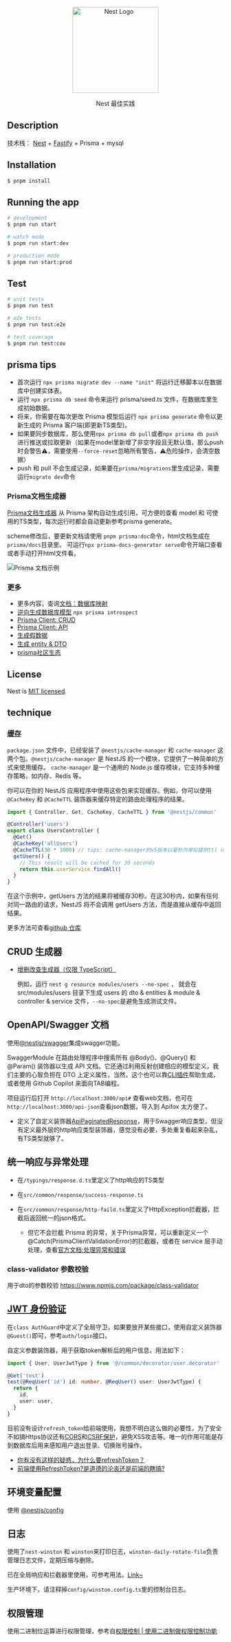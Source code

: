 <p align="center">
  <a href="http://nestjs.com/" target="blank"><img src="https://nestjs.com/img/logo-small.svg" width="200" alt="Nest Logo" /></a>
</p>
<p align="center">Nest 最佳实践</p>

## Description

技术栈： [Nest](https://github.com/nestjs/nest) + [Fastify](https://www.fastify.cn/) + Prisma + mysql

## Installation

```bash
$ pnpm install
```

## Running the app

```bash
# development
$ pnpm run start

# watch mode
$ pnpm run start:dev

# production mode
$ pnpm run start:prod
```

## Test

```bash
# unit tests
$ pnpm run test

# e2e tests
$ pnpm run test:e2e

# test coverage
$ pnpm run test:cov
```

## prisma tips

- 首次运行 `npx prisma migrate dev --name "init"` 将运行迁移脚本以在数据库中创建实体表。
- 运行 `npx prisma db seed` 命令来运行 prisma/seed.ts 文件，在数据库里生成初始数据。
- 将来，你需要在每次更改 Prisma 模型后运行 `npx prisma generate` 命令以更新生成的 Prisma 客户端(即更新TS类型)。
- 如果要同步数据库，那么使用`npx prisma db pull`或者`npx prisma db push`进行推送或拉取更新（如果在model里新增了非空字段且无默认值，那么push时会警告⚠️，需要使用`--force-reset`忽略所有警告，⚠️危险操作，会清空数据）
- push 和 pull 不会生成记录，如果要在`prisma/migrations`里生成记录，需要运行`migrate dev`命令

### Prisma文档生成器

[Prisma文档生成器](https://github.com/pantharshit00/prisma-docs-generator) 从 Prisma 架构自动生成引用，可方便的查看 model 和 可使用的TS类型，每次运行时都会自动更新参考prisma generate。

scheme修改后，要更新文档请使用 `pnpm prisma:doc`命令，html文档生成在`prisma/docs`目录里。
可运行`npx prisma-docs-generator serve`命令开端口查看或者手动打开html文件看。

![Prisma 文档示例](https://user-images.githubusercontent.com/22195362/89097596-edeadc00-d3fd-11ea-91ea-86d5d8076da0.png)

### 更多

- 更多内容，查询[文档：数据库映射](https://www.prisma.io/docs/orm/prisma-schema/data-model/database-mapping)
- [逆向生成数据库模型](https://blog.csdn.net/mcjentor/article/details/114157421) `npx prisma introspect`
- [Prisma Client: CRUD](https://prisma.nodejs.cn/concepts/components/prisma-client/crud)
- [Prisma Client: API](https://prisma.nodejs.cn/reference/api-reference/prisma-client-reference#prismaclient)
- [生成假数据](https://github.com/luisrudge/prisma-generator-fake-data)
- [生成 entity & DTO](https://github.com/kimjbstar/prisma-class-generator)
- [prisma社区生态](https://www.prisma.io/docs/orm/prisma-schema/overview/generators#community-generators)

## License

Nest is [MIT licensed](LICENSE).

## technique

### [缓存](https://nest.nodejs.cn/techniques/caching)

`package.json` 文件中，已经安装了 `@nestjs/cache-manager` 和 `cache-manager` 这两个包。`@nestjs/cache-manager` 是 NestJS 的一个模块，它提供了一种简单的方式来使用缓存。 `cache-manager` 是一个通用的 Node.js 缓存模块，它支持多种缓存策略，如内存、Redis 等。

你可以在你的 NestJS 应用程序中使用这些包来实现缓存。例如，你可以使用 `@CacheKey` 和 `@CacheTTL` 装饰器来缓存特定的路由处理程序的结果。

```js
import { Controller, Get, CacheKey, CacheTTL } from '@nestjs/common'

@Controller('users')
export class UsersController {
  @Get()
  @CacheKey('allUsers')
  @CacheTTL(30 * 1000) // tips: cache-manager的v5版本以毫秒为单位提供ttl（v4以秒为单位）
  getUsers() {
    // This result will be cached for 30 seconds
    return this.userService.findAll()
  }
}
```

在这个示例中，getUsers 方法的结果将被缓存30秒。在这30秒内，如果有任何对同一路由的请求，NestJS 将不会调用 getUsers 方法，而是直接从缓存中返回结果。

更多方法可查看[github 仓库](https://github.com/node-cache-manager/node-cache-manager#readme)

## CRUD 生成器

- [增删改查生成器（仅限 TypeScript）](https://nest.nodejs.cn/recipes/crud-generator)

  例如，运行 `nest g resource modules/users --no-spec` ，
  就会在 src/modules/users 目录下生成 users 的 dto & entities & module & controller & service 文件，`--no-spec`是避免生成测试文件。

## OpenAPI/Swagger 文档

使用[@nestjs/swagger](https://nest.nodejs.cn/openapi/introduction)集成swagger功能。

SwaggerModule 在路由处理程序中搜索所有 @Body()、@Query() 和 @Param() 装饰器以生成 API 文档。它还通过利用反射创建相应的模型定义，我们主要的心智负担在 DTO 上定义属性，当然，这个也可以靠[CLI插件](https://nest.nodejs.cn/openapi/cli-plugin)帮助生成，或者使用 Github Copilot 来面向TAB编程。

项目运行后打开 `http://localhost:3000/api#` 查看web文档，也可在`http://localhost:3000/api-json`查看json数据，导入到 Apifox 太方便了。

- 定义了自定义装饰器[ApiPaginatedResponse](./src/common/decorator/paginated.decorator.ts)，用于Swagger响应类型，但没有定义最外层的http响应类型装饰器，感觉没有必要，多处重复看起来杂乱，有TS类型就够了。

## 统一响应与异常处理

- 在`/typings/response.d.ts`里定义了http响应的TS类型

- 在`src/common/response/success-response.ts`

- 在`src/common/response/http-faild.ts`里定义了HttpException拦截器，拦截后返回统一的json格式。
  - 但它不会拦截 Prisma 的异常，关于Prisma异常，可以重新定义一个 @Catch(PrismaClientValidationError)的拦截器，或者在 service 层手动处理，查看[官方文档:处理异常和错误](https://prisma.nodejs.cn/concepts/components/prisma-client/handling-exceptions-and-errors)

### class-validator 参数校验

用于dto的参数校验 https://www.npmjs.com/package/class-validator

## [JWT 身份验证](https://nest.nodejs.cn/security/authentication#jwt-%E4%BB%A4%E7%89%8C)

在`class AuthGuard`中定义了全局守卫，如果要放开某些接口，使用自定义装饰器`@Guest()`即可，参考`auth/login`接口。

自定义参数装饰器，用于获取token解析后的用户信息，用法如下：

```ts
import { User, UserJwtType } from '@/common/decorator/user.decorator'

@Get('test')
test(@ReqUser('id') id: number, @ReqUser() user: UserJwtType) {
  return {
    id,
    user: user,
  }
}
```

目前没有设计`refresh_token`给前端使用，我想不明白这么做的必要性，为了安全不如搞Https协议还有[CORS](https://nest.nodejs.cn/security/cors)和[CSRF保护](https://nest.nodejs.cn/security/csrf)，避免XSS攻击等。唯一的作用可能是存到数据库后用来感知用户退出登录、切换账号操作。

- [你有没有这样的疑惑，为什么要refreshToken？](https://juejin.cn/post/7081578246055133214)
- [前端使用RefreshToken?是道德的沦丧还是前端的瞎搞?](https://juejin.cn/post/7263117148373205049?from=search-suggest)

## 环境变量配置

使用 [@nestjs/config](https://nest.nodejs.cn/techniques/configuration)

## 日志

使用了`nest-winston` 和 `winston`来打印日志，`winston-daily-rotate-file`负责管理日志文件，定期压缩与删除。

已在全局响应和拦截器里使用，可参考用法。[Link~](src/common/response/http-faild.ts)

生产环境下，请注释掉`config/winston.config.ts`里的控制台日志。

## 权限管理

使用二进制位运算进行权限管理，参考自[权限控制 | 使用二进制做权限控制功能](https://zhuanlan.zhihu.com/p/30103832)
